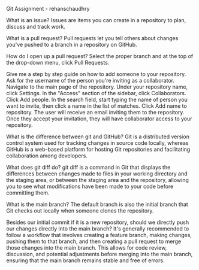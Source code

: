 Git Assignment - rehanschaudhry

What is an issue? Issues are items you can create in a repository to plan, discuss and track work.

What is a pull request? Pull requests let you tell others about changes you've pushed to a branch in a repository on GitHub.

How do I open up a pull request? Select the proper branch and at the top of the drop-down menu, click Pull Requests.

Give me a step by step guide on how to add someone to your repository.
  Ask for the username of the person you're inviting as a collaborator.
  Navigate to the main page of the repository.
  Under your repository name, click  Settings.
  In the "Access" section of the sidebar, click  Collaborators.
  Click Add people.
  In the search field, start typing the name of person you want to invite, then click a name in the list of matches.
  Click Add name to repository.
  The user will receive an email inviting them to the repository. Once they accept your invitation, they will have collaborator access to your repository.

What is the difference between git and GitHub?
Git is a distributed version control system used for tracking changes in source code locally, whereas GitHub is a web-based platform for hosting Git repositories and facilitating collaboration among developers.

What does git diff do?
git diff is a command in Git that displays the differences between changes made to files in your working directory and the staging area, or between the staging area and the repository, allowing you to see what modifications have been made to your code before committing them.

What is the main branch?
The default branch is also the initial branch that Git checks out locally when someone clones the repository.

Besides our initial commit if it is a new repository, should we directly push our changes directly into the main branch?
It's generally recommended to follow a workflow that involves creating a feature branch, making changes, pushing them to that branch, and then creating a pull request to merge those changes into the main branch. This allows for code review, discussion, and potential adjustments before merging into the main branch, ensuring that the main branch remains stable and free of errors.
